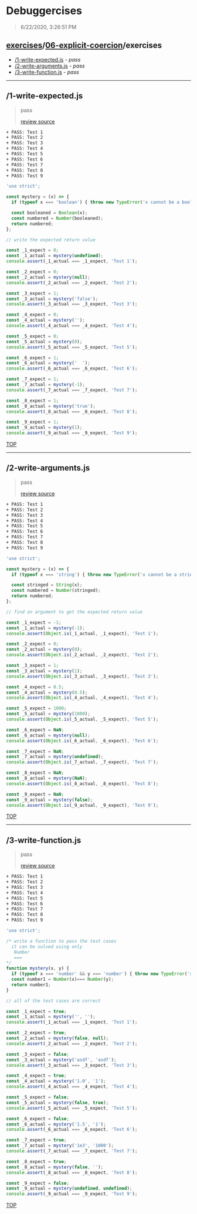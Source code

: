 # Debuggercises 

> 6/22/2020, 3:26:51 PM 

## [exercises](../../README.md)/[06-explicit-coercion](../README.md)/exercises 

- [/1-write-expected.js](#1-write-expectedjs) - _pass_ 
- [/2-write-arguments.js](#2-write-argumentsjs) - _pass_ 
- [/3-write-function.js](#3-write-functionjs) - _pass_ 
---

## /1-write-expected.js 

> pass 
>
> [review source](../../../exercises/06-explicit-coercion/exercises/1-write-expected.js)

```txt
+ PASS: Test 1
+ PASS: Test 2
+ PASS: Test 3
+ PASS: Test 4
+ PASS: Test 5
+ PASS: Test 6
+ PASS: Test 7
+ PASS: Test 8
+ PASS: Test 9
```

```js
'use strict';

const mystery = (x) => {
  if (typeof x === 'boolean') { throw new TypeError('x cannot be a boolean'); }

  const booleaned = Boolean(x);
  const numbered = Number(booleaned);
  return numbered;
};

// write the expected return value

const _1_expect = 0;
const _1_actual = mystery(undefined);
console.assert(_1_actual === _1_expect, 'Test 1');

const _2_expect = 0;
const _2_actual = mystery(null);
console.assert(_2_actual === _2_expect, 'Test 2');

const _3_expect = 1;
const _3_actual = mystery('false');
console.assert(_3_actual === _3_expect, 'Test 3');

const _4_expect = 0;
const _4_actual = mystery('');
console.assert(_4_actual === _4_expect, 'Test 4');

const _5_expect = 0;
const _5_actual = mystery(0);
console.assert(_5_actual === _5_expect, 'Test 5');

const _6_expect = 1;
const _6_actual = mystery('  ');
console.assert(_6_actual === _6_expect, 'Test 6');

const _7_expect = 1;
const _7_actual = mystery(-1);
console.assert(_7_actual === _7_expect, 'Test 7');

const _8_expect = 1;
const _8_actual = mystery('true');
console.assert(_8_actual === _8_expect, 'Test 8');

const _9_expect = 1;
const _9_actual = mystery(1);
console.assert(_9_actual === _9_expect, 'Test 9');


```

[TOP](#debuggercises)

---

## /2-write-arguments.js 

> pass 
>
> [review source](../../../exercises/06-explicit-coercion/exercises/2-write-arguments.js)

```txt
+ PASS: Test 1
+ PASS: Test 2
+ PASS: Test 3
+ PASS: Test 4
+ PASS: Test 5
+ PASS: Test 6
+ PASS: Test 7
+ PASS: Test 8
+ PASS: Test 9
```

```js
'use strict';

const mystery = (x) => {
  if (typeof x === 'string') { throw new TypeError('x cannot be a string'); }

  const stringed = String(x);
  const numbered = Number(stringed);
  return numbered;
};

// find an argument to get the expected return value

const _1_expect = -1;
const _1_actual = mystery(-1);
console.assert(Object.is(_1_actual, _1_expect), 'Test 1');

const _2_expect = 0;
const _2_actual = mystery(0);
console.assert(Object.is(_2_actual, _2_expect), 'Test 2');

const _3_expect = 1;
const _3_actual = mystery(1);
console.assert(Object.is(_3_actual, _3_expect), 'Test 3');

const _4_expect = 0.5;
const _4_actual = mystery(0.5);
console.assert(Object.is(_4_actual, _4_expect), 'Test 4');

const _5_expect = 1000;
const _5_actual = mystery(1000);
console.assert(Object.is(_5_actual, _5_expect), 'Test 5');

const _6_expect = NaN;
const _6_actual = mystery(null);
console.assert(Object.is(_6_actual, _6_expect), 'Test 6');

const _7_expect = NaN;
const _7_actual = mystery(undefined);
console.assert(Object.is(_7_actual, _7_expect), 'Test 7');

const _8_expect = NaN;
const _8_actual = mystery(NaN);
console.assert(Object.is(_8_actual, _8_expect), 'Test 8');

const _9_expect = NaN;
const _9_actual = mystery(false);
console.assert(Object.is(_9_actual, _9_expect), 'Test 9');


```

[TOP](#debuggercises)

---

## /3-write-function.js 

> pass 
>
> [review source](../../../exercises/06-explicit-coercion/exercises/3-write-function.js)

```txt
+ PASS: Test 1
+ PASS: Test 2
+ PASS: Test 3
+ PASS: Test 4
+ PASS: Test 5
+ PASS: Test 6
+ PASS: Test 7
+ PASS: Test 8
+ PASS: Test 9
```

```js
'use strict';

/* write a function to pass the test cases
  it can be solved using only
   Number
   ===
*/
function mystery(x, y) {
  if (typeof x === 'number' && y === 'number') { throw new TypeError('x cannot be a string'); }
  const number1 = Number(x)=== Number(y);
  return number1;
}

// all of the test cases are correct

const _1_expect = true;
const _1_actual = mystery('', '');
console.assert(_1_actual === _1_expect, 'Test 1');

const _2_expect = true;
const _2_actual = mystery(false, null);
console.assert(_2_actual === _2_expect, 'Test 2');

const _3_expect = false;
const _3_actual = mystery('asdf', 'asdf');
console.assert(_3_actual === _3_expect, 'Test 3');

const _4_expect = true;
const _4_actual = mystery('1.0', '1');
console.assert(_4_actual === _4_expect, 'Test 4');

const _5_expect = false;
const _5_actual = mystery(false, true);
console.assert(_5_actual === _5_expect, 'Test 5');

const _6_expect = false;
const _6_actual = mystery('1.5', '1');
console.assert(_6_actual === _6_expect, 'Test 6');

const _7_expect = true;
const _7_actual = mystery('1e3', '1000');
console.assert(_7_actual === _7_expect, 'Test 7');

const _8_expect = true;
const _8_actual = mystery(false, '');
console.assert(_8_actual === _8_expect, 'Test 8');

const _9_expect = false;
const _9_actual = mystery(undefined, undefined);
console.assert(_9_actual === _9_expect, 'Test 9');


```

[TOP](#debuggercises)

